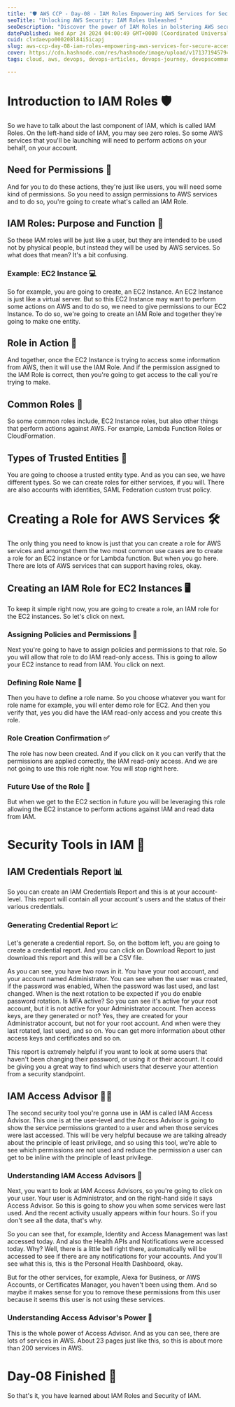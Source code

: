 ```yaml
---
title: "🛡️ AWS CCP - Day-08 - IAM Roles Empowering AWS Services for Secure Access & Control 🛡️"
seoTitle: "Unlocking AWS Security: IAM Roles Unleashed "
seoDescription: "Discover the power of IAM Roles in bolstering AWS security, optimizing permissions with Access Advisor insights, and enhancing security awareness."
datePublished: Wed Apr 24 2024 04:00:49 GMT+0000 (Coordinated Universal Time)
cuid: clvdaevpo000208l84i5icapj
slug: aws-ccp-day-08-iam-roles-empowering-aws-services-for-secure-access-control
cover: https://cdn.hashnode.com/res/hashnode/image/upload/v1713719457949/7540c119-0a5f-40db-9543-9fcaf2f0f803.jpeg
tags: cloud, aws, devops, devops-articles, devops-journey, devopscommunity

---
```


# Introduction to IAM Roles 🛡️

So we have to talk about the last component of IAM, which is called IAM Roles. On the left-hand side of IAM, you may see zero roles. So some AWS services that you'll be launching will need to perform actions on your behalf, on your account.

## Need for Permissions 🤔

And for you to do these actions, they're just like users, you will need some kind of permissions. So you need to assign permissions to AWS services and to do so, you're going to create what's called an IAM Role.

## IAM Roles: Purpose and Function 🔄

So these IAM roles will be just like a user, but they are intended to be used not by physical people, but instead they will be used by AWS services. So what does that mean? It's a bit confusing.

### Example: EC2 Instance 💻

So for example, you are going to create, an EC2 Instance. An EC2 Instance is just like a virtual server. But so this EC2 Instance may want to perform some actions on AWS and to do so, we need to give permissions to our EC2 Instance. To do so, we're going to create an IAM Role and together they're going to make one entity.

## Role in Action 🚀

And together, once the EC2 Instance is trying to access some information from AWS, then it will use the IAM Role. And if the permission assigned to the IAM Role is correct, then you're going to get access to the call you're trying to make.

## Common Roles 🔄

So some common roles include, EC2 Instance roles, but also other things that perform actions against AWS. For example, Lambda Function Roles or CloudFormation.

## Types of Trusted Entities 🤝

You are going to choose a trusted entity type. And as you can see, we have different types. So we can create roles for either services, if you will. There are also accounts with identities, SAML Federation custom trust policy.

# Creating a Role for AWS Services 🛠️

The only thing you need to know is just that you can create a role for AWS services and amongst them the two most common use cases are to create a role for an EC2 instance or for Lambda function. But when you go here. There are lots of AWS services that can support having roles, okay.

## Creating an IAM Role for EC2 Instances 🖥️

To keep it simple right now, you are going to create a role, an IAM role for the EC2 instances. So let's click on next.

### Assigning Policies and Permissions 📑

Next you're going to have to assign policies and permissions to that role. So you will allow that role to do IAM read-only access. This is going to allow your EC2 instance to read from IAM. You click on next.

### Defining Role Name 📛

Then you have to define a role name. So you choose whatever you want for role name for example, you will enter demo role for EC2. And then you verify that, yes you did have the IAM read-only access and you create this role.

### Role Creation Confirmation ✅

The role has now been created. And if you click on it you can verify that the permissions are applied correctly, the IAM read-only access. And we are not going to use this role right now. You will stop right here.

### Future Use of the Role 🔮

But when we get to the EC2 section in future you will be leveraging this role allowing the EC2 instance to perform actions against IAM and read data from IAM.

# Security Tools in IAM 🔐

## IAM Credentials Report 📊

So you can create an IAM Credentials Report and this is at your account-level. This report will contain all your account's users and the status of their various credentials.

### Generating Credential Report 📈

Let's generate a credential report. So, on the bottom left, you are going to create a credential report. And you can click on Download Report to just download this report and this will be a CSV file.

As you can see, you have two rows in it. You have your root account, and your account named Administrator. You can see when the user was created, if the password was enabled, When the password was last used, and last changed. When is the next rotation to be expected if you do enable password rotation. Is MFA active? So you can see it's active for your root account, but it is not active for your Administrator account. Then access keys, are they generated or not? Yes, they are created for your Administrator account, but not for your root account. And when were they last rotated, last used, and so on. You can get more information about other access keys and certificates and so on.

This report is extremely helpful if you want to look at some users that haven't been changing their password, or using it or their account. It could be giving you a great way to find which users that deserve your attention from a security standpoint.

## IAM Access Advisor 👩‍🏫

The second security tool you're gonna use in IAM is called IAM Access Advisor. This one is at the user-level and the Access Advisor is going to show the service permissions granted to a user and when those services were last accessed. This will be very helpful because we are talking already about the principle of least privilege, and so using this tool, we're able to see which permissions are not used and reduce the permission a user can get to be inline with the principle of least privilege.

### Understanding IAM Access Advisors 🧭

Next, you want to look at IAM Access Advisors, so you're going to click on your user. Your user is Administrator, and on the right-hand side it says Access Advisor. So this is going to show you when some services were last used. And the recent activity usually appears within four hours. So if you don't see all the data, that's why.

So you can see that, for example, Identity and Access Management was last accessed today. And also the Health APIs and Notifications were accessed today. Why? Well, there is a little bell right there, automatically will be accessed to see if there are any notifications for your accounts. And you'll see what this is, this is the Personal Health Dashboard, okay.

But for the other services, for example, Alexa for Business, or AWS Accounts, or Certificates Manager, you haven't been using them. And so maybe it makes sense for you to remove these permissions from this user because it seems this user is not using these services.

### Understanding Access Advisor's Power 💪

This is the whole power of Access Advisor. And as you can see, there are lots of services in AWS. About 23 pages just like this, so this is about more than 200 services in AWS.

# Day-08 Finished 🎉

So that's it, you have learned about IAM Roles and Security of IAM.